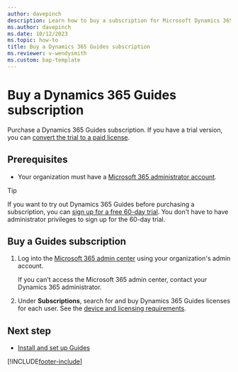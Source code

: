 ```yaml
---
author: davepinch
description: Learn how to buy a subscription for Microsoft Dynamics 365 Guides
ms.author: davepinch
ms.date: 10/12/2023
ms.topic: how-to
title: Buy a Dynamics 365 Guides subscription
ms.reviewer: v-wendysmith
ms.custom: bap-template
---
```


# Buy a Dynamics 365 Guides subscription

Purchase a Dynamics 365 Guides subscription. If you have a trial version, you can [convert the trial to a paid license](convert-trial-to-paid.md).

## Prerequisites

- Your organization must have a [Microsoft 365 administrator account](https://www.microsoft.com/microsoft-365/business/office-365-administration).

> [!TIP]
> If you want to try out Dynamics 365 Guides before purchasing a subscription, you can [sign up for a free 60-day trial](trial-signup.md). You don't have to have administrator privileges to sign up for the 60-day trial.

## Buy a Guides subscription

1. Log into the [Microsoft 365 admin center](https://admin.microsoft.com/AdminPortal/Home) using your organization's admin account.

   If you can't access the Microsoft 365 admin center, contact your Dynamics 365 administrator.

1. Under **Subscriptions**, search for and buy Dynamics 365 Guides licenses for each user. See the [device and licensing requirements](requirements.md).

## Next step

- [Install and set up Guides](setup.md)

[!INCLUDE[footer-include](../includes/footer-banner.md)]